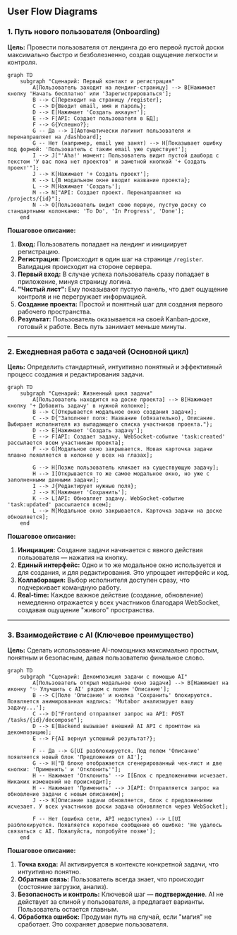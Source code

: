## User Flow Diagrams

### 1. Путь нового пользователя (Onboarding)

**Цель:** Провести пользователя от лендинга до его первой пустой доски максимально быстро и безболезненно, создав ощущение легкости и контроля.

```mermaid
graph TD
    subgraph "Сценарий: Первый контакт и регистрация"
        A[Пользователь заходит на лендинг-страницу] --> B[Нажимает кнопку 'Начать бесплатно' или 'Зарегистрироваться'];
        B --> C[Переходит на страницу /register];
        C --> D{Вводит email, имя и пароль};
        D --> E[Нажимает 'Создать аккаунт'];
        E --> F[API: Создает пользователя в БД];
        F --> G{Успешно?};
        G -- Да --> I[Автоматически логинит пользователя и перенаправляет на /dashboard];
        G -- Нет (например, email уже занят) --> H[Показывает ошибку под формой: 'Пользователь с таким email уже существует'];
        I --> J["'Aha!' момент: Пользователь видит пустой дашборд с текстом 'У вас пока нет проектов' и заметной кнопкой '+ Создать проект'"];
        J --> K[Нажимает '+ Создать проект'];
        K --> L{В модальном окне вводит название проекта};
        L --> M[Нажимает 'Создать'];
        M --> N["API: Создает проект. Перенаправляет на /projects/{id}"];
        N --> O[Пользователь видит свою первую, пустую доску со стандартными колонками: 'To Do', 'In Progress', 'Done'];
    end
```
**Пошаговое описание:**
1.  **Вход:** Пользователь попадает на лендинг и инициирует регистрацию.
2.  **Регистрация:** Происходит в один шаг на странице `/register`. Валидация происходит на стороне сервера.
3.  **Первый вход:** В случае успеха пользователь сразу попадает в приложение, минуя страницу логина.
4.  **"Чистый лист":** Ему показывают пустую панель, что дает ощущение контроля и не перегружает информацией.
5.  **Создание проекта:** Простой и понятный шаг для создания первого рабочего пространства.
6.  **Результат:** Пользователь оказывается на своей Kanban-доске, готовый к работе. Весь путь занимает меньше минуты.

---

### 2. Ежедневная работа с задачей (Основной цикл)

**Цель:** Определить стандартный, интуитивно понятный и эффективный процесс создания и редактирования задачи.

```mermaid
graph TD
    subgraph "Сценарий: Жизненный цикл задачи"
        A[Пользователь находится на доске проекта] --> B[Нажимает кнопку '+ Добавить задачу' в нужной колонке];
        B --> C[Открывается модальное окно создания задачи];
        C --> D{"Заполняет поля: Название (обязательно), Описание. Выбирает исполнителя из выпадающего списка участников проекта."};
        D --> E[Нажимает 'Создать задачу'];
        E --> F[API: Создает задачу. WebSocket-событие 'task:created' рассылается всем участникам проекта];
        F --> G[Модальное окно закрывается. Новая карточка задачи плавно появляется в колонке у всех на глазах];
        
        G --> H[Позже пользователь кликает на существующую задачу];
        H --> I[Открывается то же самое модальное окно, но уже с заполненными данными задачи];
        I --> J{Редактирует нужные поля};
        J --> K[Нажимает 'Сохранить'];
        K --> L[API: Обновляет задачу. WebSocket-событие 'task:updated' рассылается всем];
        L --> M[Модальное окно закрывается. Карточка задачи на доске обновляется];
    end
```
**Пошаговое описание:**
1.  **Инициация:** Создание задачи начинается с явного действия пользователя — нажатия на кнопку.
2.  **Единый интерфейс:** Одно и то же модальное окно используется и для создания, и для редактирования. Это упрощает интерфейс и код.
3.  **Коллаборация:** Выбор исполнителя доступен сразу, что подчеркивает командную работу.
4.  **Real-time:** Каждое важное действие (создание, обновление) немедленно отражается у всех участников благодаря WebSocket, создавая ощущение "живого" пространства.

---

### 3. Взаимодействие с AI (Ключевое преимущество)

**Цель:** Сделать использование AI-помощника максимально простым, понятным и безопасным, давая пользователю финальное слово.

```mermaid
graph TD
    subgraph "Сценарий: Декомпозиция задачи с помощью AI"
        A[Пользователь открыл модальное окно задачи] --> B[Нажимает на иконку '✨ Улучшить с AI' рядом с полем 'Описание'];
        B --> C[Поле 'Описание' и кнопка 'Сохранить' блокируются. Появляется анимированная надпись: 'Mutabor анализирует вашу задачу...'];
        C --> D["Frontend отправляет запрос на API: POST /tasks/{id}/decompose"];
        D --> E[Backend вызывает внешний AI API с промптом на декомпозицию];
        E --> F{AI вернул успешный результат?};
        
        F -- Да --> G[UI разблокируется. Под полем 'Описание' появляется новый блок 'Предложения от AI'];
        G --> H["В блоке отображается сгенерированный чек-лист и две кнопки: 'Применить' и 'Отклонить'"];
        H -- Нажимает 'Отклонить' --> I[Блок с предложениями исчезает. Никаких изменений не происходит];
        H -- Нажимает 'Применить' --> J[API: Отправляется запрос на обновление задачи с новым описанием];
        J --> K[Описание задачи обновляется, блок с предложениями исчезает. У всех участников доски задача обновляется через WebSocket];

        F -- Нет (ошибка сети, API недоступен) --> L[UI разблокируется. Появляется короткое сообщение об ошибке: 'Не удалось связаться с AI. Пожалуйста, попробуйте позже'];
    end
```
**Пошаговое описание:**
1.  **Точка входа:** AI активируется в контексте конкретной задачи, что интуитивно понятно.
2.  **Обратная связь:** Пользователь всегда знает, что происходит (состояние загрузки, анализ).
3.  **Безопасность и контроль:** Ключевой шаг — **подтверждение**. AI не действует за спиной у пользователя, а предлагает варианты. Пользователь остается главным.
4.  **Обработка ошибок:** Продуман путь на случай, если "магия" не сработает. Это сохраняет доверие пользователя.
